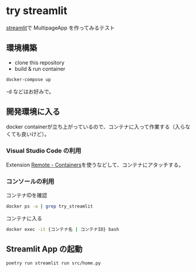 # try streamlit

[streamlit](https://streamlit.io/)で MultipageApp を作ってみるテスト

## 環境構築

- clone this repository
- build & run container

```bash
docker-compose up
```

-d などはお好みで。

## 開発環境に入る

docker containerが立ち上がっているので、コンテナに入って作業する（入らなくても良いけど）。

### Visual Studio Code の利用

Extension [Remote - Containers](https://marketplace.visualstudio.com/items?itemName=ms-vscode-remote.remote-containers)を使うなどして、コンテナにアタッチする。


### コンソールの利用

コンテナIDを確認

```bash
docker ps -a | grep try_streamlit
```

コンテナに入る

```bash
docker exec -it {コンテナ名 | コンテナID} bash 
```


## Streamlit App の起動

```bash
poetry run streamlit run src/home.py
```
